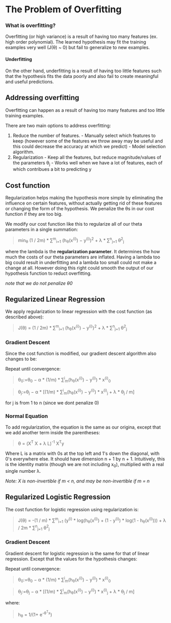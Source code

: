 # The Problem of Overfitting

### What is overfitting?
Overfitting (or high variance) is a result of having too many features (ex. high order polynomial). The learned hypothesis may fit the training examples very well (J(&theta;) ~ 0) but fail to generalize to new examples.

#### Underfitting
On the other hand, underfitting is a result of having too little features such that the hypothesis fits the data poorly and also fail to create meaningful and useful predictions.

## Addressing overfitting
Overfitting can happen as a result of having too many features and too little training examples.

There are two main options to address overfitting:
  1. Reduce the number of features.
    - Manually select which features to keep (however some of the features we throw away may be useful and this could decrease the accuracy at which we predict)
    - Model selection algorithm.
  2. Regularization
    - Keep all the features, but reduce magnitude/values of the parameters &theta;<sub>j</sub>
    - Works well when we have a lot of features, each of which contribues a bit to predicting y

## Cost function
Regularization helps making the hypothesis more simple by eliminating the influence on certain features, without actually getting rid of these features or changing the form of the hypothesis. We penalize the &theta;s in our cost function if they are too big. 

We modify our cost function like this to regularize all of our theta parameters in a single summation:
> min<sub>θ</sub> (1 / 2m) * ∑<sup>m</sup><sub>i=1</sub> (h<sub>θ</sub>(x<sup>(i)</sup>) − y<sup>(i)</sup>)<sup>2</sup> + λ * ∑<sup>n</sup><sub>j=1</sub> θ<sup>2</sup><sub>j</sub>

where the lambda is the **regularization parameter**. It determines the how much the costs of our theta parameters are inflated. Having a lambda too big could result in underfitting and a lambda too small could not make a change at all. However doing this right could smooth the output of our hypothesis function to reduct overfitting.

*note that we do not penalize &theta;0*

## Regularized Linear Regression
We apply regularization to linear regression with the cost function (as described above):
> J(&theta;) = (1 / 2m) * ∑<sup>m</sup><sub>i=1</sub> (h<sub>θ</sub>(x<sup>(i)</sup>) − y<sup>(i)</sup>)<sup>2</sup> + λ * ∑<sup>n</sup><sub>j=1</sub> θ<sup>2</sup><sub>j</sub>

### Gradient Descent
Since the cost function is modified, our gradient descent algorithm also changes to be:

Repeat until convergence:
>θ<sub>0</sub>:=θ<sub>0</sub> − α \* (1/m) \* ∑<sup>i</sup><sub>m</sub>(h<sub>θ</sub>(x<sup>(i)</sup>) − y<sup>(i)</sup>) \* x<sup>(i)</sup><sub>0</sub>

>θ<sub>j</sub>:=θ<sub>j</sub> − α \* [(1/m) \* ∑<sup>i</sup><sub>m</sub>(h<sub>θ</sub>(x<sup>(i)</sup>) − y<sup>(i)</sup>) \* x<sup>(i)</sup><sub>j</sub> + &lambda; * &theta;<sub>j</sub> / m]

for j is from 1 to n (since we dont penalize 0)

### Normal Equation
To add regularization, the equation is the same as our origina, except that we add another term inside the parentheses:

> &theta; = (X<sup>T</sup> X + &lambda; L)<sup>-1</sup> X<sup>T</sup>y

Where L is a matrix with 0s at the top left and 1's down the diagonal, with 0's everywhere else. It should have dimension n + 1 by n + 1. Intuitively, this is the identity matrix (though we are not including x<sub>0</sub>), multiplied with a real single number &lambda;.

*Note: X is non-invertible if m < n, and may be non-invertible if m = n*

## Regularized Logistic Regression
The cost function for logistic regression using regularization is:
> J(&theta;) = -(1 / m) * ∑<sup>m</sup><sub>i=1</sub> (y<sup>(i)</sup> * log(h<sub>θ</sub>(x<sup>(i)</sup>) + (1 - y<sup>(i)</sup>) * log(1 - h<sub>θ</sub>(x<sup>(i)</sup>))) + λ / 2m * ∑<sup>n</sup><sub>j=1</sub> θ<sup>2</sup><sub>j</sub>

### Gradient Descent
Gradient descent for logistic regression is the same for that of linear regression. Except that the values for the hypothesis changes:

Repeat until convergence:
>θ<sub>0</sub>:=θ<sub>0</sub> − α \* (1/m) \* ∑<sup>i</sup><sub>m</sub>(h<sub>θ</sub>(x<sup>(i)</sup>) − y<sup>(i)</sup>) \* x<sup>(i)</sup><sub>0</sub>

>θ<sub>j</sub>:=θ<sub>j</sub> − α \* [(1/m) \* ∑<sup>i</sup><sub>m</sub>(h<sub>θ</sub>(x<sup>(i)</sup>) − y<sup>(i)</sup>) \* x<sup>(i)</sup><sub>j</sub> + &lambda; * &theta;<sub>j</sub> / m]

where:

> h<sub>&theta;</sub> = 1/(1+ e<sup>-&theta;<sup>T</sup>x</sup>)
